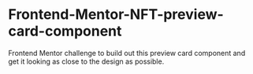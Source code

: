 # Frontend-Mentor-NFT-preview-card-component
Frontend Mentor challenge to build out this preview card component and get it looking as close to the design as possible.
